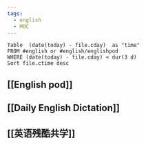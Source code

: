 ```yaml
---
tags:
  - english
  - MOC
---
```

```dataview
Table  (date(today) - file.cday)  as "time"
FROM #english or #english/englishpod 
WHERE (date(today) - file.cday) < dur(3 d)
Sort file.ctime desc
```


## [[English pod]]

## [[Daily English Dictation]]

## [[英语残酷共学]]

